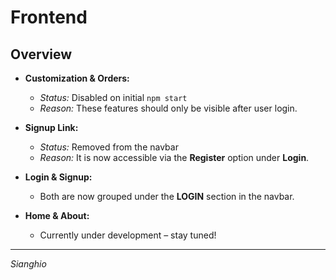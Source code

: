 # Frontend

## Overview

- **Customization & Orders:**  
  - *Status:* Disabled on initial `npm start`  
  - *Reason:* These features should only be visible after user login.

- **Signup Link:**  
  - *Status:* Removed from the navbar  
  - *Reason:* It is now accessible via the **Register** option under **Login**.

- **Login & Signup:**  
  - Both are now grouped under the **LOGIN** section in the navbar.

- **Home & About:**  
  - Currently under development – stay tuned!

---

_Sianghio_
